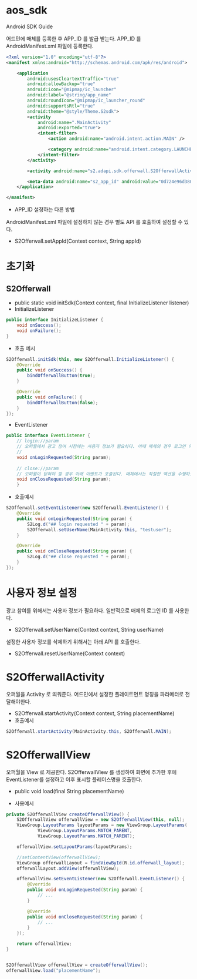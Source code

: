 # aos_sdk
Android SDK Guide

어드민에 매체를 등록한 후 APP_ID 를 발급 받는다.
APP_ID 를 AndroidManifest.xml 파일에 등록한다.
```xml
<?xml version="1.0" encoding="utf-8"?>
<manifest xmlns:android="http://schemas.android.com/apk/res/android">

    <application
        android:usesCleartextTraffic="true"
        android:allowBackup="true"
        android:icon="@mipmap/ic_launcher"
        android:label="@string/app_name"
        android:roundIcon="@mipmap/ic_launcher_round"
        android:supportsRtl="true"
        android:theme="@style/Theme.S2sdk">
        <activity
            android:name=".MainActivity"
            android:exported="true">
            <intent-filter>
                <action android:name="android.intent.action.MAIN" />

                <category android:name="android.intent.category.LAUNCHER" />
            </intent-filter>
        </activity>

        <activity android:name="s2.adapi.sdk.offerwall.S2OfferwallActivity" android:exported="true"/>

        <meta-data android:name="s2_app_id" android:value="0d724e96d380f016521e1bba1d9142eae52893d29f484033cb06c3ad0f2ca651" />
    </application>

</manifest>
```
- APP_ID 설정하는 다른 방법

AndroidManifest.xml 파일에 설정하지 않는 경우 별도 API 를 호출하여 설정할 수 있다.
- S2Offerwall.setAppId(Context context, String appId)

# 초기화
## S2Offerwall
- public static void initSdk(Context context, final InitializeListener listener)
- InitializeListener
```java
public interface InitializeListener {
    void onSuccess();
    void onFailure();
}
```
- 호출 예시
```java
S2Offerwall.initSdk(this, new S2Offerwall.InitializeListener() {
    @Override
    public void onSuccess() {
        bindOfferwallButton(true);
    }

    @Override
    public void onFailure() {
        bindOfferwallButton(false);
    }
});
```
- EventListener
```java
public interface EventListener {
    // login://param
    // 오퍼월에서 광고 참여 시점에는 사용자 정보가 필요하다. 이때 매체의 경우 로그인 아이디를 설정해야한다.
    // 
    void onLoginRequested(String param);
    
    // close://param
    // 오퍼월이 닫혀야 할 경우 아래 이벤트가 호출된다. 매체에서는 적절한 액션을 수행하도록 구현한다.
    void onCloseRequested(String param);
    }
```
- 호출예시
```java
S2Offerwall.setEventListener(new S2Offerwall.EventListener() {
    @Override
    public void onLoginRequested(String param) {
        S2Log.d("## login requested " + param);
        S2Offerwall.setUserName(MainActivity.this, "testuser");
    }

    @Override
    public void onCloseRequested(String param) {
        S2Log.d("## close requested " + param);
    }
});
```
# 사용자 정보 설정
광고 참여를 위해서는 사용자 정보가 필요하다. 일반적으로 매체의 로그인 ID 를 사용한다.

- S2Offerwall.setUserName(Context context, String userName)

설정한 사용자 정보를 삭제하기 위해서는 아래 API 를 호출한다.
- S2Offerwall.resetUserName(Context context)
  
# S2OfferwallActivity
오퍼월을 Activity 로 띄워준다. 어드민에서 설정한 플레이트먼트 명칭을 파라메터로 전달해야한다.
- S2Offerwall.startActivity(Context context, String placementName)
- 호출예시
```java
S2Offerwall.startActivity(MainActivity.this, S2Offerwall.MAIN);
```

# S2OfferwallView
오퍼월을 View 로 제공한다. S2OfferwallView 를 생성하여 화면에 추가한 후에 EventListener를 설정하고 이후 표시할 플레이스명을 호출한다.
- public void load(final String placementName)

- 사용예시

```java
private S2OfferwallView createOfferwallView() {
    S2OfferwallView offerwallView = new S2OfferwallView(this, null);
    ViewGroup.LayoutParams layoutParams = new ViewGroup.LayoutParams(
            ViewGroup.LayoutParams.MATCH_PARENT,
            ViewGroup.LayoutParams.MATCH_PARENT);

    offerwallView.setLayoutParams(layoutParams);

    //setContentView(offerwallView);
    ViewGroup offerwallLayout = findViewById(R.id.offerwall_layout);
    offerwallLayout.addView(offerwallView);

    offerwallView.setEventListener(new S2Offerwall.EventListener() {
        @Override
        public void onLoginRequested(String param) {
            // ...
        }

        @Override
        public void onCloseRequested(String param) {
            // ...
        }
    });

    return offerwallView;
}


S2OfferwallView offerwallView = createOfferwallView();
offerwallView.load("placementName");

```
